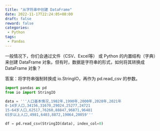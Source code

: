 ```yaml
---
title: "从字符串中创建 DataFrame"
date: 2022-11-17T22:24:05+08:00
draft: false
reward: false
categories:
 - Python
tags:
 - Pandas
---
```


一般情况下，你们会通过文件（CSV、Excel等） 或 Python 的内置结构（字典）来创建 DataFrame 对象。但有时，数据是字符串的形式，如何将其转换成
DataFrame 对象？

<!--more-->

答案：将字符串强制转换成 io.StringIO，再作为 pd.read_csv 的参数。

```python
import pandas as pd
from io import StringIO

data = '''人口基本情况,1982年,1990年,2000年,2020年,2021年
0-14岁人口,34156,31670,29024,25277,24721
15-64岁人口,62517,76260,88847,96871,96481
65岁以上人口,4981,6403,8872,19064,20059'''

df = pd.read_csv(StringIO(data), index_col=0)
```

